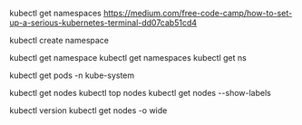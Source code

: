 kubectl get namespaces
https://medium.com/free-code-camp/how-to-set-up-a-serious-kubernetes-terminal-dd07cab51cd4

kubectl create namespace

kubectl get namespace
kubectl get namespaces
kubectl get ns


kubectl get pods -n kube-system 

kubectl get nodes
kubectl top nodes
kubectl get nodes --show-labels

kubectl version
kubectl get nodes -o wide